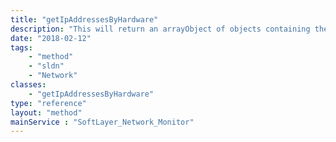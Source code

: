 ```yaml
---
title: "getIpAddressesByHardware"
description: "This will return an arrayObject of objects containing the ipaddresses.  Using an string parameter you can send a partial ipaddress to search within a given ipaddress.  You can also set the max limit as well using the setting the resultLimit. "
date: "2018-02-12"
tags:
    - "method"
    - "sldn"
    - "Network"
classes:
    - "getIpAddressesByHardware"
type: "reference"
layout: "method"
mainService : "SoftLayer_Network_Monitor"
---
```


